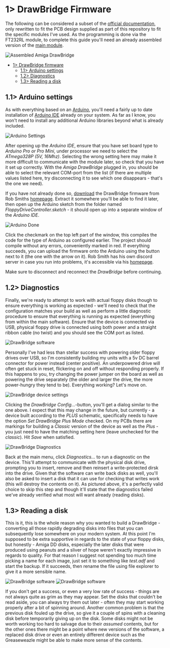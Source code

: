 # 1> DrawBridge Firmware
The following can be considered a subset of the [official documentation](http://amiga.robsmithdev.co.uk/instructions/promini), only rewritten to fit the PCB design supplied as part of this repository to fit the specific modules I've used. As the programming is done via the FT232RL module, to complete this guide you'll need an already assembled version of the [main module](https://github.com/tebl/Amiga-DrawBridge/tree/main/Amiga%20Drawbridge).

![Assembled Amiga DrawBridge](https://github.com/tebl/Amiga-DrawBridge/raw/main/gallery/2021-12-11%2021.33.52.jpg)

- [1> DrawBridge firmware](#1-drawbridge-firmware)
  - [1.1> Arduino settings](#11-arduino-settings)
  - [1.2> Diagnostics](#12-diagnostics)
  - [1.3> Reading a disk](#13-reading-a-disk)

## 1.1> Arduino settings
As with everything based on an [Arduino](https://www.arduino.cc/), you'll need a fairly up to date installation of [Arduino IDE](https://www.arduino.cc/en/software) already on your system. As far as I know, you won't need to install any additional Arduino libraries beyond what is already included.

![Arduino Settings](https://github.com/tebl/Amiga-DrawBridge/raw/main/gallery/arduino_settings.png)

After opening up the *Arduino IDE*, ensure that you have set board type to *Arduino Pro or Pro Mini*, under processor we need to select the *ATmega328P (5V, 16Mhz)*. Selecting the wrong setting here may make it more difficult to communicate with the module later, so check that you have it set up correctly. With the *Amiga DrawBridge* plugged in, you should be able to select the relevant COM-port from the list (if there are multiple values listed here, try disconnecting it to see which one disappears - that's the one we need).

If you have not already done so, [download](http://amiga.robsmithdev.co.uk/download) the DrawBridge firmware from Rob Smiths [homepage]([download](http://amiga.robsmithdev.co.uk/download)). Extract it somewhere you'll be able to find it later, then open up the Arduino sketch from the folder named *FloppyDriveController.sketch* - it should open up into a separate window of the *Arduino IDE*.

![Arduino Done](https://github.com/tebl/Amiga-DrawBridge/raw/main/gallery/arduino_done.png)

Click the checkmark on the top left part of the window, this compiles the code for the type of Arduino as configured earlier. The project should compile without any errors, conveniently marked in red. If everything succeeds, you can upload the firmware onto the Arduino using the button next to it (the one with the arrow on it). Rob Smith has his own discord server in case you run into problems, it's accessible via his [homepage](http://amiga.robsmithdev.co.uk/).

Make sure to disconnect and reconnect the *DrawBridge* before continuing.

## 1.2> Diagnostics
Finally, we're ready to attempt to work with actual floppy disks though to ensure everything is working as expected - we'll need to check that the configuration matches your build as well as perform a little diagnostic procedure to ensure that everything is running as expected (everything from within the main software). Ensure that the device is connected via USB, physical floppy drive is connected using both power and a straight ribbon cable (no twist) and you should see the COM port as listed. 

![DrawBridge software](https://github.com/tebl/Amiga-DrawBridge/raw/main/gallery/drawbridge_idle.png)

Personally I've had less than stellar success with powering older floppy drives over USB, so I'm consistently building my units with a 5v DC barrel connector for power instead (center positive). An underpowered drive will often get stuck in reset, flickering on and off without responding properly. If this happens to you, try changing the power jumper on the board as well as powering the drive separately (the older and larger the drive, the more power-hungry they tend to be). Everything working? Let's move on.

![DrawBridge device settings](https://github.com/tebl/Amiga-DrawBridge/raw/main/gallery/drawbridge_settings.png)

Clicking the *DrawBridge Config...*-button, you'll get a dialog similar to the one above. I expect that this may change in the future, but currently - a device built according to the *PLUS* schematic, specifically needs to have the option *Set DrawBridge Plus Mode* checked. On my PCBs there are markings for building a *Classic* version of the device as well as the *Plus* - you just need to have the matching setting here (leave unchecked for the *classic*). Hit *Save* when satisfied.

![DrawBridge Diagnostics](https://github.com/tebl/Amiga-DrawBridge/raw/main/gallery/drawbridge_diagnostic.png)

Back at the main menu, click *Diagnostics...* to run a diagnostic on the device. This'll attempt to communicate with the physical disk drive, prompting you to insert, remove and then reinsert a write-protected dirsk into the drive. Given that the software can write back disks as well, you'll also be asked to insert a disk that it can use for checking that writes work (this will destroy the contents on it). As pictured above, it's a perfectly valid choice to skip this step and though it'll state that the diagnostics failed we've already verified what most will want already (reading disks).

## 1.3> Reading a disk
This is it, this is the whole reason why you wanted to build a DrawBridge - converting all those rapidly degrading disks into files that you can subsequently lose somewhere on your modern system. At this point I'm supposed to be extra supportive in regards to the state of your floppy disks, but honestly - Amiga DD disks, especially the later disks that were produced using peanuts and a sliver of hope weren't exactly impressive in regards to quality. For that reason I suggest not spending too much time picking a name for each image, just set it to something like *test.adf* and start the backup. If it succeeds, then rename the file using file explorer to give it a more sensible name.

![DrawBridge software](https://github.com/tebl/Amiga-DrawBridge/raw/main/gallery/drawbridge_idle.png)
![DrawBridge software](https://github.com/tebl/Amiga-DrawBridge/raw/main/gallery/drawbridge_success.png)

If you don't get a success, or even a very low rate of success - things are not always quite as grim as they may appear. Set the disks that couldn't be read aside, you can always try them out later - often they may start working properly after a bit of spinning around. Another common problem is that the previous disk fouled up the drive, so give it a couple of spins with a cleaning disk before temporarily giving up on the disk. Some disks might not be worth working too hard to salvage due to their *assumed* contents, but for the other ones there might be a point where new versions of the software, a replaced disk drive or even an entirely different device such as the Greaseweazle might be able to make more sense of the contents.